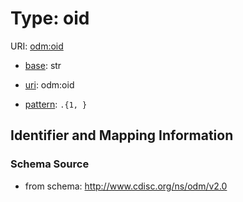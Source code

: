 # Type: oid



URI: [odm:oid](http://www.cdisc.org/ns/odm/v2.0/oid)

* [base](https://w3id.org/linkml/base): str

* [uri](https://w3id.org/linkml/uri): odm:oid



* [pattern](https://w3id.org/linkml/pattern): `.{1, }`






## Identifier and Mapping Information







### Schema Source


* from schema: http://www.cdisc.org/ns/odm/v2.0




